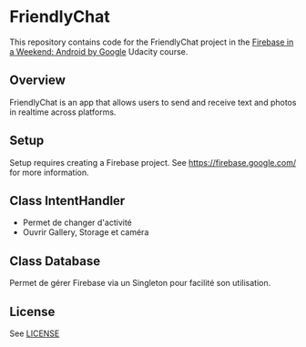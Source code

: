 # FriendlyChat

This repository contains code for the FriendlyChat project in the [Firebase in a Weekend: Android by Google](https://www.udacity.com/course/firebase-in-a-weekend-by-google-android--ud0352) Udacity course.

## Overview

FriendlyChat is an app that allows users to send and receive text and photos in realtime across platforms.

## Setup

Setup requires creating a Firebase project. See https://firebase.google.com/ for more information.

## Class IntentHandler
* Permet de changer d'activité
* Ouvrir Gallery, Storage et caméra

## Class Database
Permet de gérer Firebase via un Singleton pour facilité son utilisation.


## License
See [LICENSE](LICENSE)
